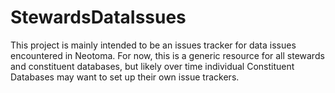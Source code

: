 # StewardsDataIssues
This project is mainly intended to be an issues tracker for data issues encountered in Neotoma.  For now, this is a generic resource for all stewards and constituent databases, but likely over time individual Constituent Databases may want to set up their own issue trackers.
